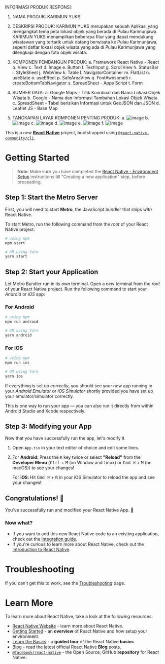 INFORMASI PRODUK RESPONSI:

1. NAMA PRODUK: KARIMUN YUKS
   
2. DESKRIPSI PRODUK: KARIMUN YUKS merupakan sebuah Aplikasi yang mengangkat tema peta lokasi 
   objek yang berada di Pulau Karimunjawa. KARIMUN YUKS menampilkan beberapa fitur yang dapat 
   mendukung wisatawan yang tertarik untuk datang berwisata ke Pulau Karimunjawa, seperti 
   daftar lokasi objek wisata yang ada di Pulau Karimunjawa yang dilengkapi dengan foto objek 
   wisata.
   
3. KOMPONEN PEMBANGUN PRODUK: 
   a. Framework React Native - React
   b. View
   c. Text
   d. Image
   e. Button
   f. TextInput
   g. ScrollView
   h. StatusBar
   i. StyleSheet
   j. WebView
   k. Table
   l. NavigatorContainer
   m. FlatList
   n. useState
   o. useEffect
   p. SafeAreaView
   q. FontAwesome5
   r. createBottomTabNavigator
   s. SpreadSheet - Apps Script
   t. Form
   
4. SUMBER DATA:
   a. Google Maps - Titik Koordinat dan Nama Lokasi Objek Wisata
   b. Google - Nama dan Informasi Tambahan Lokasi Objek Wisata
   c. SpreadSheet - Tabel berisikan Informasi untuk GeoJSON dan JSON
   d. Leaflet JS - Base Map
   
5. TANGKAPAN LAYAR KOMPONEN PENTING PRODUK:
   a. ![image](https://github.com/anisafir/KarimunYuks_PGPBL/assets/110833201/bc8278be-1926-47e8-97f7-dd7446db971a)
   b. ![image](https://github.com/anisafir/KarimunYuks_PGPBL/assets/110833201/aa9ca495-2d08-4729-a74c-d50a5faa707e)
   c. ![image](https://github.com/anisafir/KarimunYuks_PGPBL/assets/110833201/f109d418-c8b6-4c5b-b47a-9ad47517a988)
   d. ![image](https://github.com/anisafir/KarimunYuks_PGPBL/assets/110833201/fb4dba2a-aa47-48ff-a61f-dc7f1ee83107)
   e. ![image](https://github.com/anisafir/KarimunYuks_PGPBL/assets/110833201/74528056-bde8-42e5-b7d6-89f11b75eb17)
   f. ![image](https://github.com/anisafir/KarimunYuks_PGPBL/assets/110833201/558f99ea-e2e6-4a9f-b866-b2faf7cafff1)

This is a new [**React Native**](https://reactnative.dev) project, bootstrapped using [`@react-native-community/cli`](https://github.com/react-native-community/cli).

# Getting Started

>**Note**: Make sure you have completed the [React Native - Environment Setup](https://reactnative.dev/docs/environment-setup) instructions till "Creating a new application" step, before proceeding.

## Step 1: Start the Metro Server

First, you will need to start **Metro**, the JavaScript _bundler_ that ships _with_ React Native.

To start Metro, run the following command from the _root_ of your React Native project:

```bash
# using npm
npm start

# OR using Yarn
yarn start
```

## Step 2: Start your Application

Let Metro Bundler run in its _own_ terminal. Open a _new_ terminal from the _root_ of your React Native project. Run the following command to start your _Android_ or _iOS_ app:

### For Android

```bash
# using npm
npm run android

# OR using Yarn
yarn android
```

### For iOS

```bash
# using npm
npm run ios

# OR using Yarn
yarn ios
```

If everything is set up _correctly_, you should see your new app running in your _Android Emulator_ or _iOS Simulator_ shortly provided you have set up your emulator/simulator correctly.

This is one way to run your app — you can also run it directly from within Android Studio and Xcode respectively.

## Step 3: Modifying your App

Now that you have successfully run the app, let's modify it.

1. Open `App.tsx` in your text editor of choice and edit some lines.
2. For **Android**: Press the <kbd>R</kbd> key twice or select **"Reload"** from the **Developer Menu** (<kbd>Ctrl</kbd> + <kbd>M</kbd> (on Window and Linux) or <kbd>Cmd ⌘</kbd> + <kbd>M</kbd> (on macOS)) to see your changes!

   For **iOS**: Hit <kbd>Cmd ⌘</kbd> + <kbd>R</kbd> in your iOS Simulator to reload the app and see your changes!

## Congratulations! :tada:

You've successfully run and modified your React Native App. :partying_face:

### Now what?

- If you want to add this new React Native code to an existing application, check out the [Integration guide](https://reactnative.dev/docs/integration-with-existing-apps).
- If you're curious to learn more about React Native, check out the [Introduction to React Native](https://reactnative.dev/docs/getting-started).

# Troubleshooting

If you can't get this to work, see the [Troubleshooting](https://reactnative.dev/docs/troubleshooting) page.

# Learn More

To learn more about React Native, take a look at the following resources:

- [React Native Website](https://reactnative.dev) - learn more about React Native.
- [Getting Started](https://reactnative.dev/docs/environment-setup) - an **overview** of React Native and how setup your environment.
- [Learn the Basics](https://reactnative.dev/docs/getting-started) - a **guided tour** of the React Native **basics**.
- [Blog](https://reactnative.dev/blog) - read the latest official React Native **Blog** posts.
- [`@facebook/react-native`](https://github.com/facebook/react-native) - the Open Source; GitHub **repository** for React Native.
